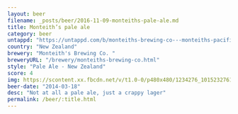 ```yaml
---
layout: beer
filename: _posts/beer/2016-11-09-monteiths-pale-ale.md
title: Monteith’s pale ale
category: beer
untappd: "https://untappd.com/b/monteiths-brewing-co---monteiths-pacific-pale-ale/221959"
country: "New Zealand"
brewery: "Monteith's Brewing Co. "
breweryURL: "/brewery/monteiths-brewing-co.html"
style: "Pale Ale - New Zealand"
score: 4
img: https://scontent.xx.fbcdn.net/v/t1.0-0/p480x480/1234276_10152327616288745_1383768960_n.jpg?oh=5b3581aeabbfe2ea03e9363fb80e883d&oe=592D4421
beer-date: "2014-03-18"
desc: "Not at all a pale ale, just a crappy lager"
permalink: /beer/:title.html
---
```

